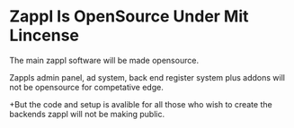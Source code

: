 # Zappl Is OpenSource Under Mit Lincense

The main zappl software will be made opensource.

Zappls admin panel, ad system, back end register system plus addons will not be opensource for competative edge.

+But the code and setup is avalible for all those who wish to create the backends zappl will not be making public.
